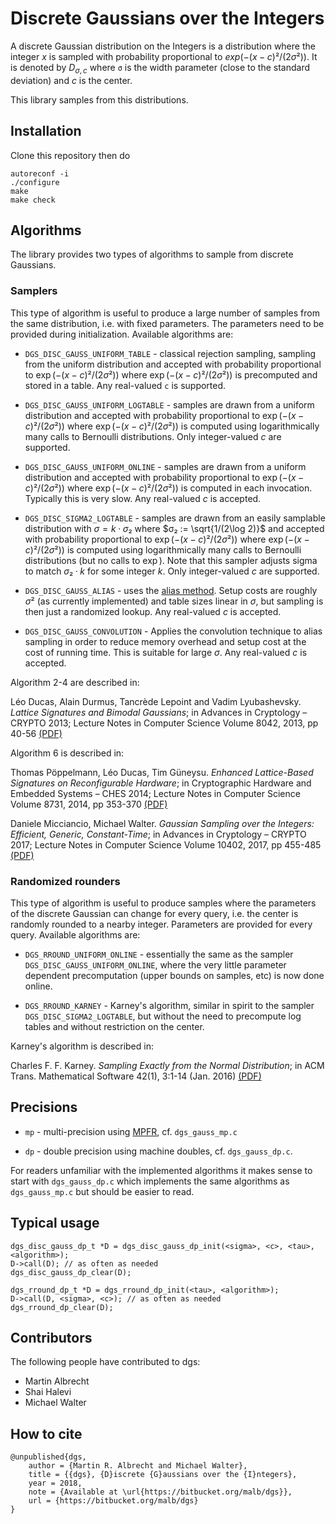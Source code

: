 # Discrete Gaussians over the Integers #

A discrete Gaussian distribution on the Integers is a distribution where the integer $x$ is sampled with probability proportional to $exp(-(x-c)²/(2σ²))$. It is denoted by $D_{σ,c}$ where `σ` is the width parameter (close to the standard deviation) and $c$ is the center.

This library samples from this distributions.

## Installation ##

Clone this repository then do

    autoreconf -i
    ./configure
    make
    make check

## Algorithms ##

The library provides two types of algorithms to sample from discrete Gaussians.

### Samplers
This type of algorithm is useful to produce a large number of samples
from the same distribution, i.e. with fixed parameters. The parameters need to be 
provided during initialization. Available algorithms are:

  - `DGS_DISC_GAUSS_UNIFORM_TABLE` - classical rejection sampling, sampling from
    the uniform distribution and accepted with probability proportional to
    $\exp(-(x-c)²/(2σ²))$ where $\exp(-(x-c)²/(2σ²))$ is precomputed and stored in
    a table. Any real-valued `c` is supported.

  - `DGS_DISC_GAUSS_UNIFORM_LOGTABLE` - samples are drawn from a uniform
    distribution and accepted with probability proportional to
    $\exp(-(x-c)²/(2σ²))$ where $\exp(-(x-c)²/(2σ²))$ is computed using
    logarithmically many calls to Bernoulli distributions. Only integer-valued $c$
    are supported.

  - `DGS_DISC_GAUSS_UNIFORM_ONLINE` - samples are drawn from a uniform
    distribution and accepted with probability proportional to
    $\exp(-(x-c)²/(2σ²))$ where $\exp(-(x-c)²/(2σ²))$ is computed in each
    invocation. Typically this is very slow. Any real-valued $c$ is accepted.

  - `DGS_DISC_SIGMA2_LOGTABLE` - samples are drawn from an easily samplable
    distribution with $σ = k·σ₂$ where $σ₂ := \sqrt{1/(2\log 2)}$ and accepted
    with probability proportional to $\exp(-(x-c)²/(2σ²))$ where
    $\exp(-(x-c)²/(2σ²))$ is computed using logarithmically many calls to
    Bernoulli distributions (but no calls to $\exp$). Note that this sampler
    adjusts sigma to match $σ₂·k$ for some integer $k$.  Only integer-valued $c$
    are supported.

  - `DGS_DISC_GAUSS_ALIAS` - uses the [alias method](https://en.wikipedia.org/wiki/Alias_method).
    Setup costs are roughly $σ²$ (as currently implemented) and table sizes linear
    in $σ$, but sampling is then just a randomized lookup. Any real-valued $c$ is 
    accepted.
  
  - `DGS_DISC_GAUSS_CONVOLUTION` - Applies the convolution technique to alias
    sampling in order to reduce memory overhead and setup cost at the cost of
    running time. This is suitable for large $σ$. Any real-valued $c$ is accepted.
    
  Algorithm 2-4 are described in:

  Léo Ducas, Alain Durmus, Tancrède Lepoint and Vadim Lyubashevsky. *Lattice
  Signatures and Bimodal Gaussians*; in Advances in Cryptology – CRYPTO 2013;
  Lecture Notes in Computer Science Volume 8042, 2013, pp 40-56
  [(PDF)](http://www.di.ens.fr/~lyubash/papers/bimodal.pdf)
  
  Algorithm 6 is described in:
  
  Thomas Pöppelmann, Léo Ducas, Tim Güneysu. *Enhanced Lattice-Based Signatures 
  on Reconfigurable Hardware*; in Cryptographic Hardware and Embedded 
  Systems – CHES 2014; Lecture Notes in Computer Science Volume 8731, 
  2014, pp 353-370 [(PDF)](https://eprint.iacr.org/2014/254.pdf)
  
  Daniele Micciancio, Michael Walter. *Gaussian Sampling over the Integers: 
  Efficient, Generic, Constant-Time*; in Advances in Cryptology – CRYPTO 2017;
  Lecture Notes in Computer Science Volume 10402, 2017, pp 455-485
  [(PDF)](https://eprint.iacr.org/2017/259.pdf) 

### Randomized rounders

This type of algorithm is useful to produce samples where the parameters of the discrete Gaussian can change for every query, i.e. the center is randomly rounded to a nearby integer. Parameters are provided for every query. Available algorithms are:

  - `DGS_RROUND_UNIFORM_ONLINE` - essentially the same as the sampler `DGS_DISC_GAUSS_UNIFORM_ONLINE`, where the very little parameter dependent precomputation (upper bounds on samples, etc) is now done online.
  
  - `DGS_RROUND_KARNEY` - Karney's algorithm, similar in spirit to the sampler `DGS_DISC_SIGMA2_LOGTABLE`, but without the need to precompute log tables and without restriction on the center.
  
  Karney's algorithm is described in:
  
  Charles F. F. Karney. *Sampling Exactly from the Normal Distribution*; in
  ACM Trans. Mathematical Software 42(1), 3:1-14 (Jan. 2016) [(PDF)](https://arxiv.org/pdf/1303.6257)

## Precisions ##

- `mp` - multi-precision using [MPFR](http://www.mpfr.org/), cf. `dgs_gauss_mp.c`

- `dp` - double precision using machine doubles, cf. `dgs_gauss_dp.c`.

For readers unfamiliar with the implemented algorithms it makes sense to start with ``dgs_gauss_dp.c`` which implements the same algorithms as ``dgs_gauss_mp.c`` but should be easier to read.

## Typical usage ##

    dgs_disc_gauss_dp_t *D = dgs_disc_gauss_dp_init(<sigma>, <c>, <tau>, <algorithm>);
    D->call(D); // as often as needed
    dgs_disc_gauss_dp_clear(D);

    dgs_rround_dp_t *D = dgs_rround_dp_init(<tau>, <algorithm>);
    D->call(D, <sigma>, <c>); // as often as needed
    dgs_rround_dp_clear(D);

## Contributors

The following people have contributed to dgs:

- Martin Albrecht
- Shai Halevi
- Michael Walter

## How to cite

	@unpublished{dgs,
	    author = {Martin R. Albrecht and Michael Walter},
	    title = {{dgs}, {D}iscrete {G}aussians over the {I}ntegers},
	    year = 2018,
	    note = {Available at \url{https://bitbucket.org/malb/dgs}},
	    url = {https://bitbucket.org/malb/dgs}
	}
